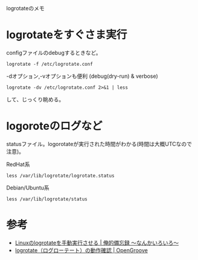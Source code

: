logrotateのメモ

# logrotateをすぐさま実行

configファイルのdebugするときなど。

```
logrotate -f /etc/logrotate.conf
```

-dオプション,-vオプションも便利 (debug(dry-run) & verbose)
```
logrotate -dv /etc/logrotate.conf 2>&1 | less
```
して、じっくり眺める。

# logoroteのログなど

statusファイル。logorotateが実行された時間がわかる(時間は大概UTCなので注意)。


RedHat系
```
less /var/lib/logrotate/logrotate.status
```

Debian/Ubuntu系
```
less /var/lib/logrotate/status
```

# 参考

* [Linuxのlogrotateを手動実行させる | 俺的備忘録 〜なんかいろいろ〜](https://orebibou.com/2015/08/linux%E3%81%AElogrotate%E3%82%92%E6%89%8B%E5%8B%95%E5%AE%9F%E8%A1%8C%E3%81%95%E3%81%9B%E3%82%8B/)
* [logrotate（ログローテート）の動作確認 | OpenGroove](https://open-groove.net/linux/logrotate-test/)